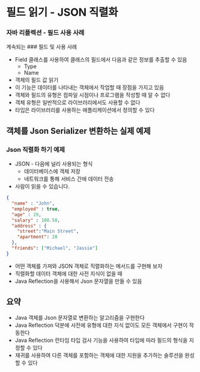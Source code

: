 # 필드 읽기 - JSON 직렬화
### 자바 리플렉션 - 필드 사용 사례
계속되는 ### 필드 및 사용 사례
- Field 클래스를 사용하여 클래스의 필드에서 다음과 같은 정보를 추출할 수 있음
  - Type
  - Name
- 객체의 필드 값 읽기
- 이 기능은 데이터를 나타내는 객체에서 작업할 때 장점을 가지고 있음
- 객체와 필드의 유형은 컴파일 시점이나 프로그램을 작성할 때 알 수 없다
- 객체 유형은 일반적으로 라이브러리에서도 사용할 수 없다
- 타입은 라이브러리를 사용하는 애플리케이션에서 정의할 수 있다

## 객체를 Json Serializer 변환하는 실제 예제
### Json 직렬화 하기 예제
- JSON - 다음에 널리 사용되는 형식
  - 데이터베이스에 객체 저장
  - 네트워크를 통해 서비스 간에 데이터 전송
- 사람이 읽을 수 있습니다.
```json
{
  "name" : "John",
  "employed" : true,
  "age" : 29,
  "salary" : 100.50,
  "address" : {
    "street":"Main Street",
    "apartment": 20
  },
  "friends": ["Michael", "Jassie"]
}
```
- 어떤 객체를 가져와 JSON 객체로 직렬화하는 메서드를 구현해 보자
- 직렬화할 데이터 객체에 대한 사전 지식이 없을 때
- Java Reflection을 사용해서 Json 문자열을 만들 수 있음

## 요약
- Java 객체를 Json 문자열로 변환하는 알고리즘을 구현한다
- Java Reflection 덕분에 사전에 유형에 대한 지식 없이도 모든 객체에서 구현이 작동한다
- Java Reflection 런타임 타입 검사 기능을 사용하여 타입에 따라 필드의 형식을 지정할 수 있다
- 재귀를 사용하여 다른 객체를 포함하는 객체에 대한 지원을 추가하는 솔루션을 완성할 수 있다